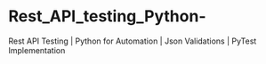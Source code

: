 # Rest_API_testing_Python-
Rest API Testing | Python for Automation | Json Validations | PyTest Implementation
